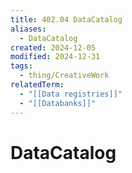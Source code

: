 ```yaml
---
title: 402.04 DataCatalog
aliases:
  - DataCatalog
created: 2024-12-05
modified: 2024-12-31
tags:
  - thing/CreativeWork
relatedTerm:
  - "[[Data registries]]"
  - "[[Databanks]]"
---
```

# DataCatalog
